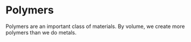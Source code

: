 # Polymers

Polymers are an important class of materials. By volume, we create more polymers than we do metals.
